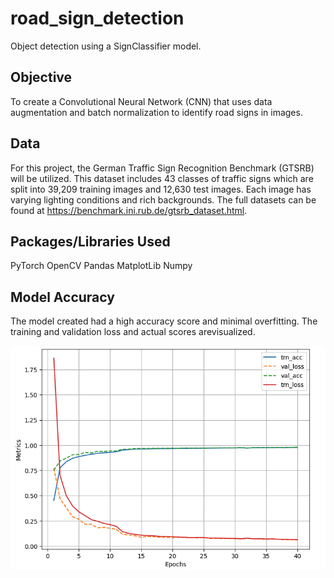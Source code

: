 # road_sign_detection
Object detection using a SignClassifier model. 

## Objective
To create a Convolutional Neural Network (CNN) that uses data augmentation and batch normalization to identify road signs in images. 

## Data
For this project, the German Traffic Sign Recognition Benchmark (GTSRB) will be utilized. This dataset includes 43 classes of traffic signs which are split into 39,209 training images and 12,630 test images. Each image has varying lighting conditions and rich backgrounds. The full datasets can be found at https://benchmark.ini.rub.de/gtsrb_dataset.html.

## Packages/Libraries Used
PyTorch
OpenCV
Pandas
MatplotLib
Numpy

## Model Accuracy
The model created had a high accuracy score and minimal overfitting. The training and validation loss and actual scores arevisualized.

![Model Metrics](model_metrics.png)

